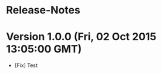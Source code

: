 # Release-Notes

<a name="current-release"></a>
# Version 1.0.0 (Fri, 02 Oct 2015 13:05:00 GMT)

* [Fix] Test
